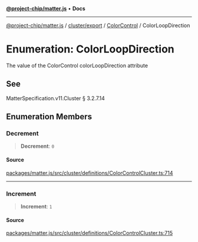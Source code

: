 [**@project-chip/matter.js**](../../../../../README.md) • **Docs**

***

[@project-chip/matter.js](../../../../../modules.md) / [cluster/export](../../../README.md) / [ColorControl](../README.md) / ColorLoopDirection

# Enumeration: ColorLoopDirection

The value of the ColorControl colorLoopDirection attribute

## See

MatterSpecification.v11.Cluster § 3.2.7.14

## Enumeration Members

### Decrement

> **Decrement**: `0`

#### Source

[packages/matter.js/src/cluster/definitions/ColorControlCluster.ts:714](https://github.com/project-chip/matter.js/blob/7a8cbb56b87d4ccf34bec5a9a95ab40a1711324f/packages/matter.js/src/cluster/definitions/ColorControlCluster.ts#L714)

***

### Increment

> **Increment**: `1`

#### Source

[packages/matter.js/src/cluster/definitions/ColorControlCluster.ts:715](https://github.com/project-chip/matter.js/blob/7a8cbb56b87d4ccf34bec5a9a95ab40a1711324f/packages/matter.js/src/cluster/definitions/ColorControlCluster.ts#L715)
